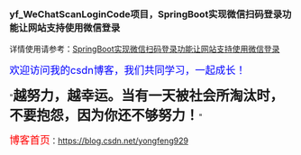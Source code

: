
### yf_WeChatScanLoginCode项目，SpringBoot实现微信扫码登录功能让网站支持使用微信登录
	
详情使用请参考：<a href="https://blog.csdn.net/yongfeng929/article/details/82494869" target="_blank">SpringBoot实现微信扫码登录功能让网站支持使用微信登录</a>


<font size=4 color=blue>欢迎访问我的csdn博客，我们共同学习，一起成长！</font>

"<font size=5>**越努力，越幸运。当有一天被社会所淘汰时，不要抱怨，因为你还不够努力！**</font>"

<font size=4 color=red> 博客首页</font>：<a href="http://blog.csdn.net/u010648555" target="_blank">https://blog.csdn.net/yongfeng929</a>
